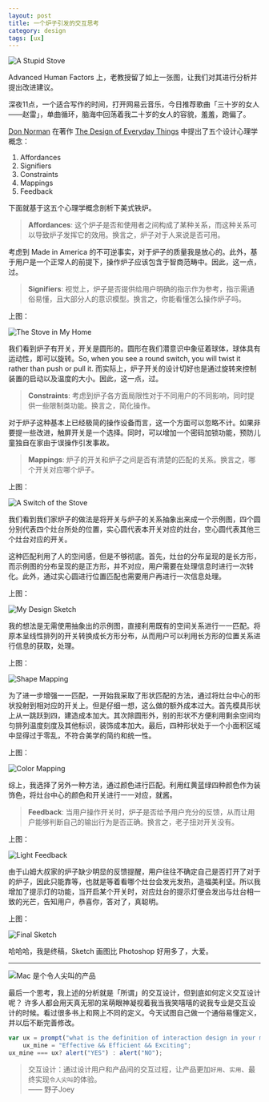 ```yaml
---
layout: post
title: 一个炉子引发的交互思考
category: design
tags: [ux]
---
```


![A Stupid Stove]({{site.baseurl}}/public/images/2015-09-15-1.png)

Advanced Human Factors 上，老教授留了如上一张图，让我们对其进行分析并提出改进建议。

深夜11点，一个适合写作的时间，打开网易云音乐，今日推荐歌曲「三十岁的女人——赵雷」，单曲循环，脑海中回荡着我二十岁的女人的容貌，羞羞，跑偏了。

[Don Norman](https://en.wikipedia.org/wiki/Don_Norman) 在著作   [The Design of Everyday Things](http://www.amazon.com/Design-Everyday-Things-Donald-Norman/dp/1452654123) 中提出了五个设计心理学概念：

1. Affordances
2. Signifiers
3. Constraints
4. Mappings
5. Feedback

下面就基于这五个心理学概念剖析下美式铁炉。

> **Affordances**: 这个炉子是否和使用者之间构成了某种关系，而这种关系可以导致炉子发挥它的效用。换言之，炉子对于人来说是否可用。

考虑到 Made in America 的不可逆事实，对于炉子的质量我是放心的。此外，基于用户是一个正常人的前提下，操作炉子应该包含于智商范畴中。因此，这一点，过。

> **Signifiers**: 视觉上，炉子是否提供给用户明确的指示作为参考，指示需通俗易懂，且大部分人的意识模型。换言之，你能看懂怎么操作炉子吗。

上图：

![The Stove in My Home]({{site.baseurl}}/public/images/2015-09-15-2.png)

我们看到炉子有开关，开关是圆形的。圆形在我们潜意识中象征着球体，球体具有运动性，即可以旋转。So, when you see a round switch, you will twist it rather than push or pull it. 而实际上，炉子开关的设计切好也是通过旋转来控制装置的启动以及温度的大小。因此，这一点，过。

> **Constraints**: 考虑到炉子各方面局限性对于不同用户的不同影响，同时提供一些限制类功能。换言之，简化操作。

对于炉子这种基本上已经极简的操作设备而言，这一个方面可以忽略不计。如果非要提一些改进，触屏开关是一个选择。同时，可以增加一个密码加锁功能，预防儿童独自在家由于误操作引发事故。

> **Mappings**: 炉子的开关和炉子之间是否有清楚的匹配的关系。换言之，哪个开关对应哪个炉子。

上图：

![A Switch of the Stove]({{site.baseurl}}/public/images/2015-09-15-3.png)

我们看到我们家炉子的做法是将开关与炉子的关系抽象出来成一个示例图，四个圆分别代表四个灶台所处的位置，实心圆代表本开关对应的灶台，空心圆代表其他三个灶台对应的开关。

这种匹配利用了人的空间感，但是不够彻底。首先，灶台的分布呈现的是长方形，而示例图的分布呈现的是正方形，并不对应，用户需要在处理信息时进行一次转化。此外，通过实心圆进行位置匹配也需要用户再进行一次信息处理。

上图：

![My Design Sketch]({{site.baseurl}}/public/images/2015-09-15-4.png)

我的想法是无需使用抽象出的示例图，直接利用既有的空间关系进行一一匹配。将原本呈线性排列的开关转换成长方形分布，从而用户可以利用长方形的位置关系进行信息的获取，处理。

上图：

![Shape Mapping]({{site.baseurl}}/public/images/2015-09-15-5.png)

为了进一步增强一一匹配，一开始我采取了形状匹配的方法，通过将灶台中心的形状投射到相对应的开关上。但是仔细一想，这么做的额外成本过大。首先模具形状上从一跳跃到四，建造成本加大。其次除圆形外，别的形状不方便利用剩余空间均匀排列温度刻度及其他标识，装饰成本加大。最后，四种形状处于一个小面积区域中显得过于零乱，不符合美学的简约和统一性。

上图：

![Color Mapping]({{site.baseurl}}/public/images/2015-09-15-6.png)

综上，我选择了另外一种方法，通过颜色进行匹配。利用红黄蓝绿四种颜色作为装饰色，将灶台中心的颜色和开关进行一一对应，就酱。

> **Feedback**: 当用户操作开关时，炉子是否给予用户充分的反馈，从而让用户能够判断自己的输出行为是否正确。换言之，老子扭对开关没有。

上图：

![Light Feedback]({{site.baseurl}}/public/images/2015-09-15-7.png)

由于山姆大叔家的炉子缺少明显的反馈提醒，用户往往不确定自己是否打开了对于的炉子，因此只能靠等，也就是等着看哪个灶台会发光发热，造福美利坚。所以我增加了提示灯的功能，当开启某个开关时，对应灶台的提示灯便会发出与灶台相一致的光芒，告知用户，恭喜你，答对了，真聪明。

上图：

![Final Sketch]({{site.baseurl}}/public/images/2015-09-15-8.png)

哈哈哈，我是终稿，Sketch 画图比 Photoshop 好用多了，大爱。

***

![Mac 是个令人尖叫的产品]({{site.baseurl}}/public/images/2015-09-15-9.png)

最后一个思考，我上述的分析就是「所谓」的交互设计，但到底如何定义交互设计呢？ 许多人都会用天真无邪的呆萌眼神凝视着我当我笑嘻嘻的说我专业是交互设计的时候。看过很多书上和网上不同的定义。今天试图自己做一个通俗易懂定义，并以后不断完善修改。

```javascript
var ux = prompt("what is the definition of interaction design in your mind?"),
    ux_mine = "Effective && Efficient && Exciting";
ux_mine === ux? alert("YES") : alert("NO");
```

> 交互设计：通过设计用户和产品间的交互过程，让产品更加`好用`、`实用`、最终实现`令人尖叫`的体验。<br/>
  —— 野子Joey







